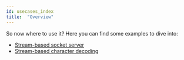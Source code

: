 ```yaml
---
id: usecases_index
title:  "Overview"
---
```


So now where to use it? Here you can find some examples to dive into:

- [Stream-based socket server](https://github.com/zio/zio-nio/blob/master/examples/src/main/scala/StreamsBasedServer.scala)
- [Stream-based character decoding](https://github.com/zio/zio-nio/blob/master/examples/src/main/scala/TextFileDump.scala)
